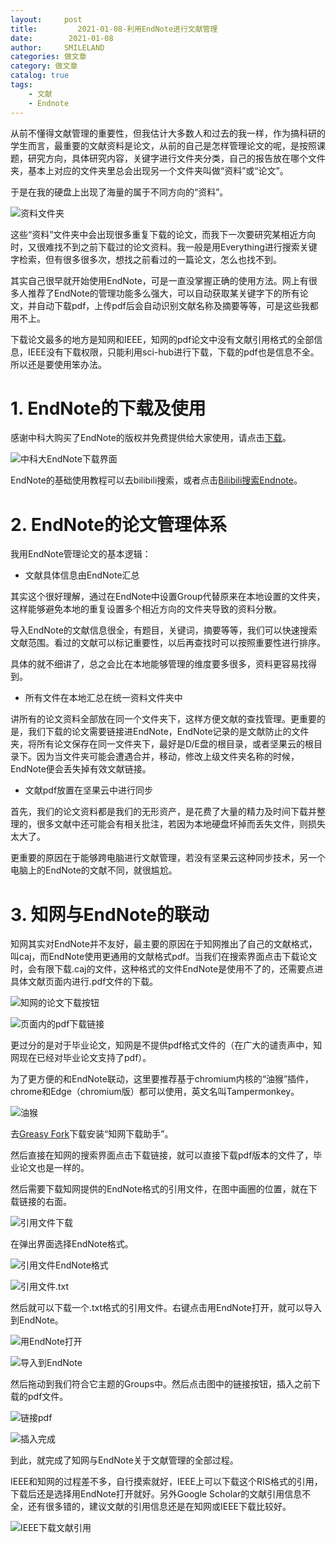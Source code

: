 ```yaml
---
layout:     post
title:         2021-01-08-利用EndNote进行文献管理
date:        2021-01-08
author:     SMILELAND
categories: 做文章
category: 做文章
catalog: true
tags:
    - 文献
    - Endnote
---
```


从前不懂得文献管理的重要性，但我估计大多数人和过去的我一样，作为搞科研的学生而言，最重要的文献资料是论文，从前的自己是怎样管理论文的呢，是按照课题，研究方向，具体研究内容，关键字进行文件夹分类，自己的报告放在哪个文件夹，基本上对应的文件夹里总会出现另一个文件夹叫做“资料”或“论文”。

于是在我的硬盘上出现了海量的属于不同方向的“资料”。

![资料文件夹](https://raw.githubusercontent.com/smilelandchr/githubimg/master/小书匠/1610112136626.png)

<!-- more -->

这些“资料”文件夹中会出现很多重复下载的论文，而我下一次要研究某相近方向时，又很难找不到之前下载过的论文资料。我一般是用Everything进行搜索关键字检索，但有很多很多次，想找之前看过的一篇论文，怎么也找不到。

其实自己很早就开始使用EndNote，可是一直没掌握正确的使用方法。网上有很多人推荐了EndNote的管理功能多么强大，可以自动获取某关键字下的所有论文，并自动下载pdf，上传pdf后会自动识别文献名称及摘要等等，可是这些我都用不上。

下载论文最多的地方是知网和IEEE，知网的pdf论文中没有文献引用格式的全部信息，IEEE没有下载权限，只能利用sci-hub进行下载，下载的pdf也是信息不全。所以还是要使用笨办法。

# 1. EndNote的下载及使用

感谢中科大购买了EndNote的版权并免费提供给大家使用，请点击[下载](http://lib.ustc.edu.cn/%E7%94%B5%E5%AD%90%E8%B5%84%E6%BA%90/%E3%80%90%E6%96%B0%E5%A2%9E%E3%80%91endnote-x7-%E6%96%87%E7%8C%AE%E7%AE%A1%E7%90%86%E8%BD%AF%E4%BB%B6/)。

![中科大EndNote下载界面](https://raw.githubusercontent.com/smilelandchr/githubimg/master/小书匠/1610112822369.png)

EndNote的基础使用教程可以去bilibili搜索，或者点击[Bilibili搜索Endnote](https://search.bilibili.com/all?keyword=Endnote%20%E6%95%99%E7%A8%8B&from_source=nav_search_new)。

# 2. EndNote的论文管理体系

我用EndNote管理论文的基本逻辑：

- 文献具体信息由EndNote汇总

其实这个很好理解，通过在EndNote中设置Group代替原来在本地设置的文件夹，这样能够避免本地的重复设置多个相近方向的文件夹导致的资料分散。

导入EndNote的文献信息很全，有题目，关键词，摘要等等，我们可以快速搜索文献范围。看过的文献可以标记重要性，以后再查找时可以按照重要性进行排序。

具体的就不细讲了，总之会比在本地能够管理的维度要多很多，资料更容易找得到。

- 所有文件在本地汇总在统一资料文件夹中

讲所有的论文资料全部放在同一个文件夹下，这样方便文献的查找管理。更重要的是，我们下载的论文需要链接进EndNote，EndNote记录的是文献防止的文件夹，将所有论文保存在同一文件夹下，最好是D/E盘的根目录，或者坚果云的根目录下。因为当文件夹可能会遭遇合并，移动，修改上级文件夹名称的时候，EndNote便会丢失掉有效文献链接。

- 文献pdf放置在坚果云中进行同步

首先，我们的论文资料都是我们的无形资产，是花费了大量的精力及时间下载并整理的，很多文献中还可能会有相关批注，若因为本地硬盘坏掉而丢失文件，则损失太大了。

更重要的原因在于能够跨电脑进行文献管理，若没有坚果云这种同步技术，另一个电脑上的EndNote的文献不同，就很尴尬。

# 3. 知网与EndNote的联动

知网其实对EndNote并不友好，最主要的原因在于知网推出了自己的文献格式，叫caj，而EndNote使用更通用的文献格式pdf。当我们在搜索界面点击下载论文时，会有限下载.caj的文件，这种格式的文件EndNote是使用不了的，还需要点进具体文献页面内进行.pdf文件的下载。

![知网的论文下载按钮](https://raw.githubusercontent.com/smilelandchr/githubimg/master/小书匠/1610114055533.png)

![页面内的pdf下载链接](https://raw.githubusercontent.com/smilelandchr/githubimg/master/小书匠/1610114195014.png)

更过分的是对于毕业论文，知网是不提供pdf格式文件的（在广大的谴责声中，知网现在已经对毕业论文支持了pdf）。

为了更方便的和EndNote联动，这里要推荐基于chromium内核的“油猴”插件，chrome和Edge（chromium版）都可以使用，英文名叫Tampermonkey。

![油猴](https://raw.githubusercontent.com/smilelandchr/githubimg/master/小书匠/1610114397644.png)

去[Greasy Fork](https://greasyfork.org/zh-CN/scripts/371938-%E7%9F%A5%E7%BD%91%E4%B8%8B%E8%BD%BD%E5%8A%A9%E6%89%8B)下载安装“知网下载助手”。

然后直接在知网的搜索界面点击下载链接，就可以直接下载pdf版本的文件了，毕业论文也是一样的。

然后需要下载知网提供的EndNote格式的引用文件，在图中画圈的位置，就在下载链接的右面。

![引用文件下载](https://raw.githubusercontent.com/smilelandchr/githubimg/master/小书匠/1610114613267.png)

在弹出界面选择EndNote格式。

![引用文件EndNote格式](https://raw.githubusercontent.com/smilelandchr/githubimg/master/小书匠/1610114651115.png)

![引用文件.txt](https://raw.githubusercontent.com/smilelandchr/githubimg/master/小书匠/1610114721593.png)

然后就可以下载一个.txt格式的引用文件。右键点击用EndNote打开，就可以导入到EndNote。

![用EndNote打开](https://raw.githubusercontent.com/smilelandchr/githubimg/master/小书匠/1610114809614.png)

![导入到EndNote](https://raw.githubusercontent.com/smilelandchr/githubimg/master/小书匠/1610114907281.png)

然后拖动到我们符合它主题的Groups中。然后点击图中的链接按钮，插入之前下载的pdf文件。

![链接pdf](https://raw.githubusercontent.com/smilelandchr/githubimg/master/小书匠/1610115042297.png)

![插入完成](https://raw.githubusercontent.com/smilelandchr/githubimg/master/小书匠/1610115108526.png)

到此，就完成了知网与EndNote关于文献管理的全部过程。

IEEE和知网的过程差不多，自行摸索就好，IEEE上可以下载这个RIS格式的引用，下载后还是选择用EndNote打开就好。另外Google Scholar的文献引用信息不全，还有很多错的，建议文献的引用信息还是在知网或IEEE下载比较好。

![IEEE下载文献引用](https://raw.githubusercontent.com/smilelandchr/githubimg/master/小书匠/1610115598103.png)